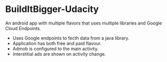 # BuildItBigger-Udacity
An android app with multiple flavors that uses multiple libraries and Google Cloud Endpoints.

- Uses Google endpoints to fecth data from a java library.
- Application has both free and paid flavour.
- Admob is configured to the main activity.
- Interstitial ads are shown on activity change.

